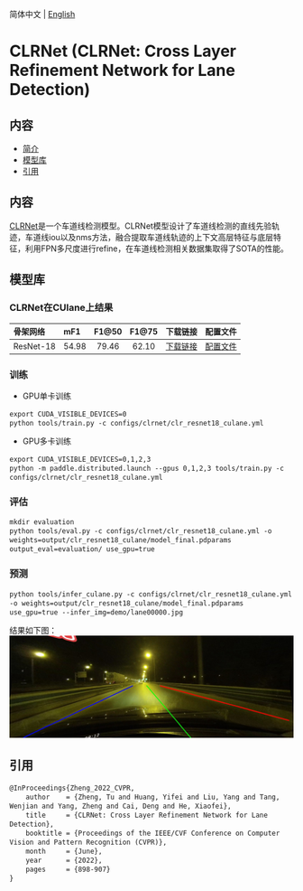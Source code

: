 简体中文 | [English](README.md)

# CLRNet (CLRNet: Cross Layer Refinement Network for Lane Detection)

## 内容
- [简介](#简介)
- [模型库](#模型库)
- [引用](#引用)

## 内容

[CLRNet](https://arxiv.org/abs/2203.10350)是一个车道线检测模型。CLRNet模型设计了车道线检测的直线先验轨迹，车道线iou以及nms方法，融合提取车道线轨迹的上下文高层特征与底层特征，利用FPN多尺度进行refine，在车道线检测相关数据集取得了SOTA的性能。

## 模型库

### CLRNet在CUlane上结果

| 骨架网络       | mF1 | F1@50   |    F1@75    | 下载链接 | 配置文件 |
| :--------------| :------- |  :----: | :------: | :----: |:-----: |
| ResNet-18         | 54.98 |  79.46  |    62.10   | [下载链接]() | [配置文件](./clr_resnet18_culane.yml) |

### 训练
- GPU单卡训练
```shell
export CUDA_VISIBLE_DEVICES=0
python tools/train.py -c configs/clrnet/clr_resnet18_culane.yml
```
- GPU多卡训练
```shell
export CUDA_VISIBLE_DEVICES=0,1,2,3
python -m paddle.distributed.launch --gpus 0,1,2,3 tools/train.py -c configs/clrnet/clr_resnet18_culane.yml
```

### 评估
```shell
mkdir evaluation
python tools/eval.py -c configs/clrnet/clr_resnet18_culane.yml -o weights=output/clr_resnet18_culane/model_final.pdparams output_eval=evaluation/ use_gpu=true
```

### 预测
```shell
python tools/infer_culane.py -c configs/clrnet/clr_resnet18_culane.yml -o weights=output/clr_resnet18_culane/model_final.pdparams use_gpu=true --infer_img=demo/lane00000.jpg
```
结果如下图：
![](../../demo/lane00000_result.jpg)
## 引用
```
@InProceedings{Zheng_2022_CVPR,
    author    = {Zheng, Tu and Huang, Yifei and Liu, Yang and Tang, Wenjian and Yang, Zheng and Cai, Deng and He, Xiaofei},
    title     = {CLRNet: Cross Layer Refinement Network for Lane Detection},
    booktitle = {Proceedings of the IEEE/CVF Conference on Computer Vision and Pattern Recognition (CVPR)},
    month     = {June},
    year      = {2022},
    pages     = {898-907}
}
```
